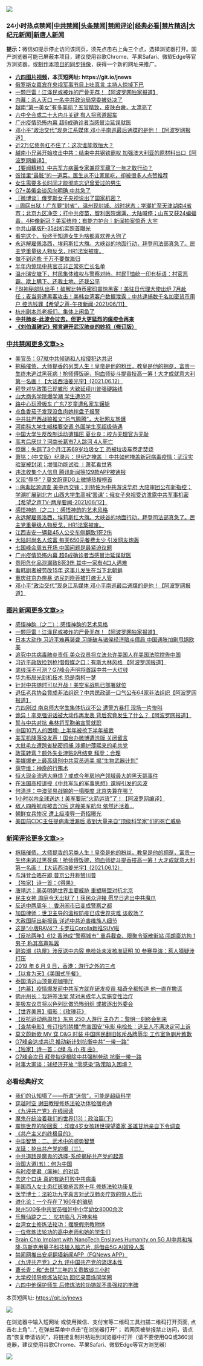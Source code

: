![](https://raw.githubusercontent.com/fqnews/bnews/master/64photo/fqnews-qr.jpg)

<div id="tt">
<h3>24小时热点禁闻|<a href="#%E4%B8%AD%E5%85%B1%E7%A6%81%E9%97%BB%E6%9B%B4%E5%A4%9A%E6%96%87%E7%AB%A0">中共禁闻</a>|<a href="#%E5%9B%BE%E7%89%87%E6%96%B0%E9%97%BB%E6%9B%B4%E5%A4%9A%E6%96%87%E7%AB%A0">头条禁闻</a>|<a href="#%E6%96%B0%E9%97%BB%E8%AF%84%E8%AE%BA%E6%9B%B4%E5%A4%9A%E6%96%87%E7%AB%A0">禁闻评论|<a href="#%E5%BF%85%E7%9C%8B%E7%BB%8F%E5%85%B8%E5%A5%BD%E6%96%87">经典必看|<a href="/video.md#%E7%A6%81%E7%89%87%E7%B2%BE%E9%80%89">禁片精选</a>|<a href="https://github.com/fqnews/djy/blob/master/gb/nf1351518.md#1">大纪元新闻</a>|<a href="https://github.com/fqnews/ntdtv/blob/master/gb/prog204.md#1">新唐人新闻</a></h3>
<div><b>提示：</b>微信如提示停止访问该网页，须先点击右上角三个点，选择浏览器打开。国产浏览器可能已屏蔽本项目，建议使用谷歌Chrome、苹果Safari、微软Edge等官方浏览器。或<a href="https://github.com/fqnews/bnews/blob/master/%E5%88%B6%E4%BD%9Cgit%E7%A6%81%E9%97%BB%E9%95%9C%E5%83%8F.md">制作本项目的同步镜像</a>，获得一个新的网址来推广。</div>
<ul>
<li><b><a href="http://d1.bdrive.tk/64.mp4" target="_blank">六四图片视频</a>，本页短网址: https://git.io/jnews</b></li>
<li><a href="/cbnews/20210612/1565143.md">俄罗斯女嘉宾在央视军事节目上吐真言 主持人惊掉下巴</a></li>
<li><a href="/topimagenews/20210612/1565301.md">一颗巨雷！江泽民或被炸的尸骨无存！【阿波罗网独家报道】</a></li>
<li><a href="/lifebaike/20210612/1565454.md">内幕：杀人灭口 一名中共政治局常委被处决了</a></li>
<li><a href="/funmedia/20210612/1565296.md">越南“第一美女”有多美丽？五官精致，皮肤白嫩，太漂亮了</a></li>
<li><a href="/cbnews/20210612/1565280.md">六中全会成二十大内斗关键 有人将弯道超车</a></li>
<li><a href="/cbnews/20210612/1565438.md">广州疫情恐怖内幕 超6成确诊者当感冒治延误就医</a></li>
<li><a href="/cbnews/20210612/1565399.md">邓小平“政治交代”现身江系媒体 邓小平南巡最后通牒的是他！【阿波罗网报道】</a></li>
<li><a href="/cnnews/20210612/1565146.md">近2万亿债务扛不住了：这次谁能救恒大？</a></li>
<li><a href="/cnnews/20210612/1565400.md">越南小兄弟开始攻击中共：结束中共钢铁霸权 加强澳大利亚的原材料出口【阿波罗网编译】</a></li>
<li><a href="/comments/20210612/1565283.md">【要闻精粹】中共军方病菌专家兼将军藏了一年才敢行动？</a></li>
<li><a href="/lifebaike/20210612/1565335.md">饭馆里“最脏”的一道菜，医生从不让家属吃，却被很多人点赞推荐</a></li>
<li><a href="/lifebaike/20210612/1565453.md">女生需要多长时间才能彻底忘记曾爱过的男生</a></li>
<li><a href="/ssgc/20210612/1565508.md">G7+美俄会谈风向明确 中共急了</a></li>
<li><a href="/ssgc/20210612/1565176.md">〖微博谈〗俄罗斯女子央视说出了国家机密？</a></li>
<li><a href="/bannedvideo/20210612/1565278.md">💥周庭出狱！广东要“封省”，温州现封城、战时状态；学潮扩至天津湖南4省市；北京九区净空；打中共疫苗，智利医院爆满，大陆喊停；山东又获24蝙蝠毒，4种像新冠？美军统帅：有能力护台｜新闻拍案惊奇 大宇</a></li>
<li><a href="/cbnews/20210612/1565241.md">中共山寨版F-35战机实照首曝光</a></li>
<li><a href="/funmedia/20210612/1565281.md">看完这个，我终于知道女生为啥都喜欢养大狗了</a></li>
<li><a href="/comments/20210612/1565470.md">永远解雇佩洛西，埃莉斯扛大旗。大峡谷的地面行动，拜登司法部真急了。民主党重量级人物反戈，HR1法案被废。</a></li>
<li><a href="/cnnews/20210612/1565145.md">做不到这些 千万不要做海归</a></li>
<li><a href="/cnnews/20210612/1565570.md">半年内惊现中共官员非正常死亡长名单</a></li>
<li><a href="/bannedvideo/20210612/1565437.md">温州瑞安塘下，村民集体维权与警察对峙。村民T恤统一印有标语：村官恶霸、欺上瞒下、还我土地、还我公平</a></li>
<li><a href="/comments/20210612/1565300.md">FBI神秘部队出手！破解比特币密码震惊黑客！美驻日代理大使出炉  7月赴任；麦当劳遭黑客攻击！美韩台湾客户数据泄露；中共逮捕数千名加密货币用户 控洗钱罪【希望之声-午夜新闻-2021/06/11】</a></li>
<li><a href="/ssgc/20210612/1565175.md">杭州剧本杀老板们，集体上闲鱼了</a></li>
<li><b><a href="/comments/20200211/1275071.md" target="_blank">中共肺炎-此波会过去，但更大更猛烈的瘟疫会再来</a></b></li>
<li><b><a href="/comments/20200207/1272816.md" target="_blank">《刘伯温碑记》预言避开武汉肺炎的妙招（修订版）</a></b></li>
</ul>
</div>

<div class="catlist">
<h3><a href="/cbnews/" target="_blank">中共禁闻</a><span><a href="/cbnews/" target="_blank" rel="nofollow">更多文章>></a></span></h3>
<ul>
<li><a href="/cbnews/20210613/1565711.md" target="_blank">美官员：G7就中共倾销和人权侵犯达共识</a></li>
<li><a href="/comments/20210613/1565710.md" target="_blank">拖稿催债，大师提香的另类人生！皇帝是他的粉丝，教皇是他的拥趸，富贵一生终未逃过黑死病！抢师傅饭碗，狗血师徒斗提香技高一筹！大才成就意大利第一名画！【大话西油姜光宇】(2021.06.12）</a></li>
<li><a href="/cbnews/20210613/1565709.md" target="_blank">拜登对华政策已现雏形 大致延续川普强硬路线</a></li>
<li><a href="/cbnews/20210613/1565708.md" target="_blank">山大商务学院爆学潮 学生遭恐吓</a></li>
<li><a href="/cbnews/20210613/1565703.md" target="_blank">路中心玩滑板车 广东7岁童遭私家车辗毙</a></li>
<li><a href="/cbnews/20210613/1565693.md" target="_blank">点鱼香茄子发现没鱼肉她摔盘子报警</a></li>
<li><a href="/cbnews/20210613/1565688.md" target="_blank">中共驻巴西战狼推文“杀气腾腾”，大批网友骂爆</a></li>
<li><a href="/cbnews/20210613/1565683.md" target="_blank">河南科大学生喊楼要空调 外国学生享超级待遇</a></li>
<li><a href="/cbnews/20210612/1565589.md" target="_blank">中国大学生反改制运动遭镇压 夏业良：校方无理官方无耻</a></li>
<li><a href="/cbnews/20210612/1565568.md" target="_blank">高考后厌世？河南长葛市7人跳河 4人死亡</a></li>
<li><a href="/cbnews/20210612/1565567.md" target="_blank">惊爆：失踪了3个月江苏69岁垃圾女工 恐被垃圾车卷走焚烧</a></li>
<li><a href="/cbnews/20210612/1565564.md" target="_blank">萧铭：(中文版）纪录片：世纪之掩盖 ｜中共如何掩盖新冠病毒疫情；武汉实验室被封闭；增强功能试验 ｜萧茗看世界</a></li>
<li><a href="/cbnews/20210612/1565522.md" target="_blank">违法收集个人信息 腾讯新闻等129款APP被通报</a></li>
<li><a href="/cbnews/20210612/1565509.md" target="_blank">又现“辱华”？莫文蔚穿DG上微博热搜榜首</a></li>
<li><a href="/comments/20210612/1565493.md" target="_blank">💥病毒起源调查 美中再交锋；刘特佐为中共游说华府 大陪审团公布新指控；学潮扩展到北方 山西大学生高喊‘罢课’；俄女子央视受访泄露中共军事机密【希望之声TV-两岸要闻-2021/06/12】</a></li>
<li><a href="/comments/20210612/1565472.md" target="_blank">感悟神韵（之二）：感悟神韵的艺术风格</a></li>
<li><a href="/comments/20210612/1565470.md" target="_blank">永远解雇佩洛西，埃莉斯扛大旗。大峡谷的地面行动，拜登司法部真急了。民主党重量级人物反戈，HR1法案被废。</a></li>
<li><a href="/cbnews/20210612/1565450.md" target="_blank">江西吉安一辆载45人公交车侧翻致1死2伤</a></li>
<li><a href="/cbnews/20210612/1565446.md" target="_blank">大陆时尚名人炫富 每天650元餐费太少 引发网友炮轰</a></li>
<li><a href="/cbnews/20210612/1565439.md" target="_blank">七国峰会周五开场 中国问题是最紧迫议题</a></li>
<li><a href="/cbnews/20210612/1565438.md" target="_blank">广州疫情恐怖内幕 超6成确诊者当感冒治延误就医</a></li>
<li><a href="/cbnews/20210612/1565414.md" target="_blank">贵阳危化品泄漏致8死3伤 其中一家有4口人遇难</a></li>
<li><a href="/cbnews/20210612/1565404.md" target="_blank">看韩剧者被劳改15年 这事儿发生在当下北朝鲜</a></li>
<li><a href="/cbnews/20210612/1565403.md" target="_blank">重庆驻京办施暴 访民刘晓蓉被打瘫无人管</a></li>
<li><a href="/cbnews/20210612/1565399.md" target="_blank">邓小平“政治交代”现身江系媒体 邓小平南巡最后通牒的是他！【阿波罗网报道】</a></li>

</ul>
</div>
<div class="catlist">
<h3><a href="/topimagenews/" target="_blank">图片新闻</a><span><a href="/topimagenews/" target="_blank" rel="nofollow">更多文章>></a></span></h3>
<ul>
<li><a href="/comments/20210612/1565472.md" target="_blank">感悟神韵（之二）：感悟神韵的艺术风格</a></li>
<li><a href="/topimagenews/20210612/1565301.md" target="_blank">一颗巨雷！江泽民或被炸的尸骨无存！【阿波罗网独家报道】</a></li>
<li><a href="/topimagenews/20210611/1564833.md" target="_blank">日本大动作 习近平难再装聋 习能破与诸侯经济暗斗僵局 中国通胀加剧甩锅欧美</a></li>
<li><a href="/topimagenews/20210611/1564685.md" target="_blank">追究中共病毒肺炎责任 美众议员将立法允许美国人在美国法院控告中国</a></li>
<li><a href="/topimagenews/20210611/1564647.md" target="_blank">习近平政敌捡到枪!借俄媒之口：有斯大林风格 【阿波罗网报道】</a></li>
<li><a href="/topimagenews/20210609/1563248.md" target="_blank">底线深不可测？G7峰会声明将首踩中共一大红线</a></li>
<li><a href="/topimagenews/20210609/1563122.md" target="_blank">华为布局光刻机技术 恐是南柯一梦</a></li>
<li><a href="/topimagenews/20210608/1562813.md" target="_blank">针对中共随时可以开战！美空军战机已部署就位</a></li>
<li><a href="/topimagenews/20210608/1562650.md" target="_blank">退伍老兵协会竟成非法组织？中共民政部一口气公布64家非法组织【阿波罗网报道】</a></li>
<li><a href="/topimagenews/20210608/1562320.md" target="_blank">六四刚过 南京师大学生集体抗议不公 遭警方暴打 现场一片惨叫</a></li>
<li><a href="/topimagenews/20210608/1562319.md" target="_blank">诡异！李克强讲话被大动作再发表 背后究竟发生了什么？【阿波罗网报道】</a></li>
<li><a href="/topimagenews/20210608/1562318.md" target="_blank">誓与中共对抗 弗林将军胞弟宣誓就职</a></li>
<li><a href="/topimagenews/20210608/1562317.md" target="_blank">中国10万人的困境: 上半年被抢下半年被裁</a></li>
<li><a href="/topimagenews/20210608/1562316.md" target="_blank">美军机降落没发声！国台办微博遭洗版 关闭留言</a></li>
<li><a href="/topimagenews/20210608/1562315.md" target="_blank">大批毛左遭跨省秘密抓捕 涉拥护薄熙来的毛共党</a></li>
<li><a href="/topimagenews/20210608/1562314.md" target="_blank">政策转弯？额外失业津贴9月结束 拜登：合理</a></li>
<li><a href="/topimagenews/20210607/1561590.md" target="_blank">美媒爆史上最高级别中共官员逃美 揭“生物武器计划”</a></li>
<li><a href="/topimagenews/20210606/1561402.md" target="_blank">薛守维：神奇的行贿术</a></li>
<li><a href="/topimagenews/20210606/1561365.md" target="_blank">恒大现金流遇大麻烦？或成今年房地产领域最大的黑天鹅事件</a></li>
<li><a href="/comments/20210606/1561346.md" target="_blank">在法国高校讲授《中共军队的军事思想》课程引发的风波</a></li>
<li><a href="/topimagenews/20210606/1561115.md" target="_blank">何清涟：中澳贸易战输的一塌糊度 北京失算在哪？</a></li>
<li><a href="/topimagenews/20210605/1560838.md" target="_blank">1小时以内全球送达！美军要玩“火箭运货”了！【阿波罗网编译】</a></li>
<li><a href="/topimagenews/20210605/1560764.md" target="_blank">敌人四艘航母被击沉后 这艘美军航母 依然还活着&#8230;</a></li>
<li><a href="/topimagenews/20210605/1560763.md" target="_blank">朝鲜女兵惨况 遭上级凌辱一奇招曝光</a></li>
<li><a href="/topimagenews/20210604/1560399.md" target="_blank">美国前CDC主任提病毒泄漏后 收到大量来自“顶级科学家”们的死亡威胁</a></li>

</ul>
</div>
<div class="catlist">
<h3><a href="/comments/" target="_blank">新闻评论</a><span><a href="/comments/" target="_blank" rel="nofollow">更多文章>></a></span></h3>
<ul>
<li><a href="/comments/20210613/1565710.md" target="_blank">拖稿催债，大师提香的另类人生！皇帝是他的粉丝，教皇是他的拥趸，富贵一生终未逃过黑死病！抢师傅饭碗，狗血师徒斗提香技高一筹！大才成就意大利第一名画！【大话西油姜光宇】(2021.06.12）</a></li>
<li><a href="/comments/20210613/1565706.md" target="_blank">与拜登会晤在即 普京公开称赞川普</a></li>
<li><a href="/comments/20210613/1565702.md" target="_blank">【独家】诗一首：《得果》</a></li>
<li><a href="/comments/20210613/1565701.md" target="_blank">唐靖远：美英明确世界主要威胁 重塑联盟对抗北京</a></li>
<li><a href="/comments/20210613/1565682.md" target="_blank">民主女神 周庭今天出狱了！获民众迎接 愿早日逃出中共魔爪</a></li>
<li><a href="/comments/20210613/1565681.md" target="_blank">反送中两周年： 香港闹市已变成警察之都</a></li>
<li><a href="/comments/20210613/1565678.md" target="_blank">加国律师：世卫主导的滥权防疫已成世界灾难 该收场了</a></li>
<li><a href="/comments/20210613/1565674.md" target="_blank">大赦国际出新报告 详述中共迫害维族人细节</a></li>
<li><a href="/comments/20210613/1565673.md" target="_blank">这是“小版RAV4”? 卡罗拉Corolla新推SUV啦</a></li>
<li><a href="/comments/20210613/1565638.md" target="_blank">【反抗两年】612 香港成“警察城市” 重兵截查、限聚令驱散街站 闯朗豪坊拘 1 男子 称其高声叫嚣</a></li>
<li><a href="/comments/20210613/1565637.md" target="_blank">鲜浪潮《执屋》涉反送中内容 电检处未发核准证明 10 参赛导演：惹人猜疑涉打压</a></li>
<li><a href="/comments/20210613/1565636.md" target="_blank">2019 年 6 月 9 日，香港：游行之外的三点</a></li>
<li><a href="/comments/20210613/1565635.md" target="_blank">【以食为天】《美国式午餐》</a></li>
<li><a href="/comments/20210613/1565633.md" target="_blank">泰国清迈山顶景观咖啡厅</a></li>
<li><a href="/comments/20210613/1565632.md" target="_blank">【内幕】疫情爆发前中共军方就在研发疫苗 福奇全都知道 他一直在撒谎</a></li>
<li><a href="/comments/20210613/1565629.md" target="_blank">佛州州长：我将签法案 禁对未成年人实施变性治疗</a></li>
<li><a href="/comments/20210613/1565628.md" target="_blank">美极左议员将以色列比做恐怖组织 或被逐出外委会</a></li>
<li><a href="/comments/20210613/1565623.md" target="_blank">【世界美景】摄影：《玫瑰花》</a></li>
<li><a href="/comments/20210613/1565614.md" target="_blank">【反抗运动两周年】东京 250 人游行 主办方：黎明一刻终会到来</a></li>
<li><a href="/comments/20210613/1565613.md" target="_blank">【查禁电影】修订指引禁播“危害国安”电影 电检处：送呈人不满决定可上诉</a></li>
<li><a href="/comments/20210613/1565612.md" target="_blank">莫文蔚新歌 MV 穿 D&#038;G 时装 中国网民翻旧帐斥品牌辱华 工作室急删片致歉</a></li>
<li><a href="/comments/20210613/1565611.md" target="_blank">G7峰会达成共识 推动新计划抗衡中共“一带一路”</a></li>
<li><a href="/comments/20210613/1565610.md" target="_blank">【独家】诗一首：《绿 岛 小 夜 曲》</a></li>
<li><a href="/comments/20210612/1565605.md" target="_blank">G7峰会次日 拜登拟促根除中共强制劳动 抗衡一带一路</a></li>
<li><a href="/comments/20210612/1565604.md" target="_blank">时事大家谈：球经济开放 “零感染”政策陷入困境？</a></li>

</ul>
</div>

<div class="catlist">
<h3>必看经典好文</h3>
<ul>
<li><a href="/sohnews/20161029/607205.md" target="_blank">我们的认知塌了——所谓“迷信”，可能是超级科学</a></li>
<li><a href="/comments/20200511/1322384.md" target="_blank">穿越时空 谢田教授修炼法轮功体验宿命通</a></li>
<li><a href="/bookonline/20131116/201057.md" target="_blank">《九评共产党》在线阅读</a></li>
<li><a href="/topimagenews/20180602/951960.md" target="_blank">魔鬼在统治着我们的世界(13)：政治篇(下)</a></li>
<li><a href="/comments/20210307/1499941.md" target="_blank">震惊世界的轮回案 ：印度4岁女孩转世探望婆家 圣雄甘地亲自下令调查</a></li>
<li><a href="/bookwiki/20171120/858084.md" target="_blank">《共产主义的终极目的》</a></li>
<li><a href="/comments/20200605/783249.md" target="_blank">中华智慧：二、武术中的顺势智慧</a></li>
<li><a href="/comments/20200929/1405201.md" target="_blank">龙延：挖出共产党的根（三）</a></li>
<li><a href="/comments/20181209/1044543.md" target="_blank">中共道路是魔鬼的选择-系统揭秘共产党的起源</a></li>
<li><a href="/cbnews/20180311/913065.md" target="_blank">治国大道(五)：何为中国</a></li>
<li><a href="/comments/20200327/1301424.md" target="_blank">与时疫使君（瘟神）的对话</a></li>
<li><a href="/comments/20200707/1357090.md" target="_blank">念这个口诀 真的有助打败中共病毒</a></li>
<li><a href="/comments/20190126/1070164.md" target="_blank">美国西人女士患红斑狼疮苦熬十年 修炼法轮功康复</a></li>
<li><a href="/comments/20200820/1382989.md" target="_blank">医学博士：法轮功九字真言对武汉肺炎疗效的惊人启示</a></li>
<li><a href="/comments/20200907/1392278.md" target="_blank">进化论：一个存在了160年的骗局</a></li>
<li><a href="/comments/20200704/783272.md" target="_blank">泉州500多中共官员强奸中小学幼女8000余次</a></li>
<li><a href="/tculture/20170711/790081.md" target="_blank">乐舞仙踪之二： 忆初临凡 万神来格</a></li>
<li><a href="/cbnews/20200610/1342772.md" target="_blank">台湾女士修炼法轮功：摆脱假宗教附体</a></li>
<li><a href="/cbnews/20200702/1354550.md" target="_blank">一位修炼法轮功的高中老师和她的学生们</a></li>
<li><a href="/comments/20200901/1451956.md" target="_blank">Brain Chip Implant with NanoTech Enslaves Humanity on 5G AI中共和埃隆∙马斯克用量子科技植入脑芯片, 将借由5G AI奴役人类</a></li>
<li><a href="/comments/20200503/1322531.md" target="_blank">禁闻网推出安卓翻墙新闻APP（FQNews APP）</a></li>
<li><a href="/bookonline/20131116/201045.md" target="_blank">《九评共产党》之九 评中国共产党的流氓本性</a></li>
<li><a href="/comments/20050116/727099.md" target="_blank">曹长青：和“去世”三年的关贵敏谈三小时</a></li>
<li><a href="/cbnews/20210517/1548104.md" target="_blank">大学校领导修炼法轮功 回忆录震烁同学圈</a></li>
<li><a href="/comments/20200926/1403542.md" target="_blank">六四中他保护师生 后修炼法轮功铸就不畏强权的丰碑</a></li>

</ul>
</div>

本页短网址: https://git.io/jnews

![](https://raw.githubusercontent.com/fqnews/bnews/master/64photo/fqnews-qr.jpg)

在浏览器中输入短网址 或使用微信、支付宝等二维码工具扫描二维码打开页面, 点击右上角"...", 在弹出菜单中点击“在浏览器打开”； 若网页被举报禁止访问，请点击“恢复申请访问”，将链接复制并粘贴到浏览器中打开（请不要使用QQ或360浏览器，建议使用谷歌Chrome、苹果Safari、微软Edge等官方浏览器）

![](https://raw.githubusercontent.com/fqnews/bnews/master/64photo/wx.jpg)